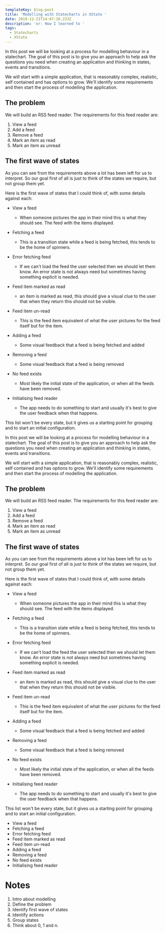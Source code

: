 ```yaml
---
templateKey: blog-post
title: 'Modelling with Statecharts in XState '
date: 2019-12-21T14:47:10.233Z
description: 'or: How I learned to '
tags:
  - Statecharts
  - XState
---
```

In this post we will be looking at a process for modelling behaviour in a statechart. The goal of this post is to give you an approach to help ask the questions you need when creating an application and thinking in states, events and transitions.

We will start with a simple application, that is reasonably complex, realistic, self contained and has options to grow. We'll identify some requirements and then start the process of modelling the application.

## The problem

We will build an RSS feed reader. The requirements for this feed reader are:

1. View a feed
2. Add a feed
3. Remove a feed
4. Mark an item as read
5. Mark an item as unread

## The first wave of states

As you can see from the requirements above a lot has been left for us to interpret. So our goal first of all is just to think of the states we require, but not group them yet.

Here is the first wave of states that I could think of, with some details against each:

* View a feed

  * When someone pictures the app in their mind this is what they should see. The feed with the items displayed.
* Fetching a feed

  * This is a transition state while a feed is being fetched, this tends to be the home of spinners.
* Error fetching feed

  * If we can't load the feed the user selected then we should let them know. An error state is not always need but sometimes having something explicit is needed.
* Feed item marked as read

  * an item is marked as read, this should give a visual clue to the user that when they return this should not be visible.
* Feed item un-read

  * This is the feed item equivalent of what the user pictures for the feed itself but for the item.
* Adding a feed

  * Some visual feedback that a feed is being fetched and added
* Removing a feed

  * Some visual feedback that a feed is being removed
* No feed exists

  * Most likely the initial state of the application, or when all the feeds have been removed.
* Initialising feed reader

  * The app needs to do something to start and usually it's best to give the user feedback when that happens.

This list won't be every state, but it gives us a starting point for grouping and to start an initial configuration.

In this post we will be looking at a process for modelling behaviour in a statechart. The goal of this post is to give you an approach to help ask the questions you need when creating an application and thinking in states, events and transitions.

We will start with a simple application, that is reasonably complex, realistic, self contained and has options to grow. We'll identify some requirements and then start the process of modelling the application.

## The problem

We will build an RSS feed reader. The requirements for this feed reader are:

1. View a feed
2. Add a feed
3. Remove a feed
4. Mark an item as read
5. Mark an item as unread

## The first wave of states

As you can see from the requirements above a lot has been left for us to interpret. So our goal first of all is just to think of the states we require, but not group them yet.

Here is the first wave of states that I could think of, with some details against each:

* View a feed

  * When someone pictures the app in their mind this is what they should see. The feed with the items displayed.
* Fetching a feed

  * This is a transition state while a feed is being fetched, this tends to be the home of spinners.
* Error fetching feed

  * If we can't load the feed the user selected then we should let them know. An error state is not always need but sometimes having something explicit is needed.
* Feed item marked as read

  * an item is marked as read, this should give a visual clue to the user that when they return this should not be visible.
* Feed item un-read

  * This is the feed item equivalent of what the user pictures for the feed itself but for the item.
* Adding a feed

  * Some visual feedback that a feed is being fetched and added
* Removing a feed

  * Some visual feedback that a feed is being removed
* No feed exists

  * Most likely the initial state of the application, or when all the feeds have been removed.
* Initialising feed reader

  * The app needs to do something to start and usually it's best to give the user feedback when that happens.

This list won't be every state, but it gives us a starting point for grouping and to start an initial configuration.

* View a feed
* Fetching a feed
* Error fetching feed
* Feed item marked as read
* Feed item un-read
* Adding a feed
* Removing a feed
* No feed exists
* Initialising feed reader

# Notes

1. Intro about modelling
2. Define the problem
3. Identify first wave of states
4. Identify actions
5. Group states
6. Think about 0, 1 and n.
